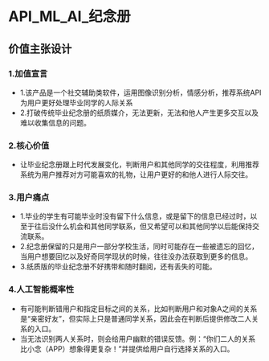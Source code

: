 # API_ML_AI_纪念册
## 价值主张设计
### 1.加值宣言
- 1.该产品是一个社交辅助类软件，运用图像识别分析，情感分析，推荐系统API为用户更好处理毕业同学的人际关系
- 2.打破传统毕业纪念册的纸质媒介，无法更新，无法和他人产生更多交互以及难以收集信息的问题。
### 2.核心价值
- 让毕业纪念册跟上时代发展变化，判断用户和其他同学的交往程度，利用推荐系统为用户推荐对方可能喜欢的礼物，让用户更好的和他人进行人际交往。
### 3.用户痛点
- 1.毕业的学生有可能毕业时没有留下什么信息，或是留下的信息已经过时，以至于往后没什么机会和其他同学联系，但又希望可以和其他同学以后能保持交流联系。
- 2.纪念册保留的只是用户一部分学校生活，同时可能存在一些被遗忘的回忆，当用户想要回忆以及好奇同学现状的时候，往往没办法获取到更多的信息。
- 3.纸质版的毕业纪念册不好携带和随时翻阅，还有丢失的可能。
### 4.人工智能概率性
- 有可能判断错用户和指定目标之间的关系，比如判断用户和对象A之间的关系是“亲密好友”，但实际上只是普通同学关系，因此会在判断后提供修改二人关系的入口。
- 当无法识别两人关系时，则会给用户幽默的错误反馈。例：“你们二人的关系比小念（APP）想象得更复杂！”并提供给用户自行选择关系的入口。